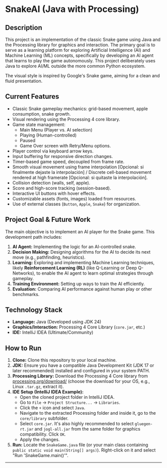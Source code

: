 # SnakeAI (Java with Processing)

## Description

This project is an implementation of the classic Snake game using Java and the Processing library for graphics and interaction. The primary goal is to serve as a learning platform for exploring Artificial Intelligence (AI) and Machine Learning (ML) concepts, specifically by developing an AI agent that learns to play the game autonomously. This project deliberately uses Java to explore AI/ML outside the more common Python ecosystem.

The visual style is inspired by Google's Snake game, aiming for a clean and fluid presentation.

## Current Features

* Classic Snake gameplay mechanics: grid-based movement, apple consumption, snake growth.
* Visual rendering using the Processing 4 core library.
* Game state management:
    * Main Menu (Player vs. AI selection)
    * Playing (Human-controlled)
    * Paused
    * Game Over screen with Retry/Menu options.
* Player control via keyboard arrow keys.
* Input buffering for responsive direction changes.
* Timer-based game speed, decoupled from frame rate.
* Smooth visual movement using frame interpolation [Opcional: si finalmente dejaste la interpolación] / Discrete cell-based movement rendered at high framerate [Opcional: si quitaste la interpolación].
* Collision detection (walls, self, apple).
* Score and high-score tracking (session-based).
* Interactive UI buttons with hover effects.
* Customizable assets (fonts, images) loaded from resources.
* Use of external classes (`Button`, `Apple`, `Snake`) for organization.

## Project Goal & Future Work

The main objective is to implement an AI player for the Snake game. This development path includes:

1.  **AI Agent:** Implementing the logic for an AI-controlled snake.
2.  **Decision Making:** Designing algorithms for the AI to decide its next move (e.g., pathfinding, heuristics).
3.  **Learning:** Exploring and implementing Machine Learning techniques, likely **Reinforcement Learning (RL)** (like Q-Learning or Deep Q-Networks), to enable the AI agent to learn optimal strategies through gameplay.
4.  **Training Environment:** Setting up ways to train the AI efficiently.
5.  **Evaluation:** Comparing AI performance against human play or other benchmarks.

## Technology Stack

* **Language:** Java (Developed using JDK 24)
* **Graphics/Interaction:** Processing 4 Core Library (`core.jar`, etc.)
* **IDE:** IntelliJ IDEA (Ultimate/Community)

## How to Run

1.  **Clone:** Clone this repository to your local machine.
2.  **JDK:** Ensure you have a compatible Java Development Kit (JDK 17 or later recommended) installed and configured in your system PATH.
3.  **Processing Library:** Download the Processing 4 Core library from [processing.org/download/](https://processing.org/download/) (choose the download for your OS, e.g., Linux `.tar.gz`, extract it).
4.  **IDE Setup (IntelliJ IDEA Example):**
    * Open the cloned project folder in IntelliJ IDEA.
    * Go to `File` -> `Project Structure...` -> `Libraries`.
    * Click the `+` icon and select `Java`.
    * Navigate to the extracted Processing folder and inside it, go to the `core/library` subfolder.
    * Select `core.jar`. It's also highly recommended to select `gluegen-rt.jar` and `jogl-all.jar` from the same folder for graphics compatibility. Click `OK`.
    * Apply the changes.
5.  **Run:** Locate the `SnakeGame.java` file (or your main class containing `public static void main(String[] args)`). Right-click on it and select "Run 'SnakeGame.main()'".

---
